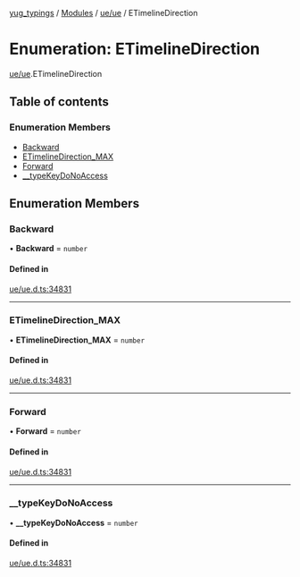 [yug_typings](../README.md) / [Modules](../modules.md) / [ue/ue](../modules/ue_ue.md) / ETimelineDirection

# Enumeration: ETimelineDirection

[ue/ue](../modules/ue_ue.md).ETimelineDirection

## Table of contents

### Enumeration Members

- [Backward](ue_ue.ETimelineDirection.md#backward)
- [ETimelineDirection\_MAX](ue_ue.ETimelineDirection.md#etimelinedirection_max)
- [Forward](ue_ue.ETimelineDirection.md#forward)
- [\_\_typeKeyDoNoAccess](ue_ue.ETimelineDirection.md#__typekeydonoaccess)

## Enumeration Members

### Backward

• **Backward** = `number`

#### Defined in

[ue/ue.d.ts:34831](https://github.com/YugMetaverse/yug_typings/blob/25cad34/ue/ue.d.ts#L34831)

___

### ETimelineDirection\_MAX

• **ETimelineDirection\_MAX** = `number`

#### Defined in

[ue/ue.d.ts:34831](https://github.com/YugMetaverse/yug_typings/blob/25cad34/ue/ue.d.ts#L34831)

___

### Forward

• **Forward** = `number`

#### Defined in

[ue/ue.d.ts:34831](https://github.com/YugMetaverse/yug_typings/blob/25cad34/ue/ue.d.ts#L34831)

___

### \_\_typeKeyDoNoAccess

• **\_\_typeKeyDoNoAccess** = `number`

#### Defined in

[ue/ue.d.ts:34831](https://github.com/YugMetaverse/yug_typings/blob/25cad34/ue/ue.d.ts#L34831)

